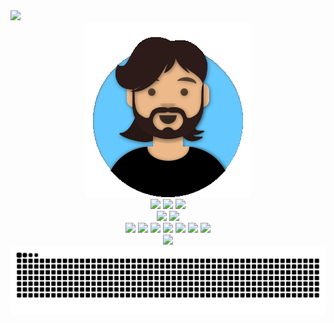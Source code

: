 <img src="https://readme-typing-svg.herokuapp.com/?font=Quicksand&size=72&center=true&vCenter=true&width=1024&height=72&duration=6000&lines=Raul+Dipeas">

<div align="center">
  <a href=https://rauldipeas.com.br><img src="avatar.gif"></a>
  </br>
  <a href="https://dev.to/rauldipeas"><img src="https://img.shields.io/badge/dev.to-0A0A0A?logo=devdotto&logoColor=fff&style=for-the-badge"></a>
  <a href="https://bandlab.com/rauldipeas"><img src="https://img.shields.io/badge/BandLab-F12C18?logo=bandlab&logoColor=fff&style=for-the-badge"></a>
  <a href="https://trakt.tv/users/rauldipeas"><img src="https://img.shields.io/badge/Trakt-ED1C24?logo=trakt&logoColor=fff&style=for-the-badge"></a>
  </br>
  <a href="https://phanpy.social/#/mastodon.social/a/1202480?media=1"><img src="https://img.shields.io/mastodon/follow/001202480?color=6263fd&domain=https%3A%2F%2Fmastodon.social&label=Mastodon&logo=mastodon&style=for-the-badge"></a>
  <a href="https://youtube.com/rauldipeas"><img src="https://img.shields.io/youtube/channel/subscribers/UCDujDO27n_ItUi_mPDXEZpQ?logoColor=red&=label=YouTuhe&logo=youtube&style=for-the-badge"></a>
  </br>
  <a href="https://respin-rdx.sourceforge.io"><img src="https://raw.githubusercontent.com/PapirusDevelopmentTeam/papirus-icon-theme/master/Papirus/64x64/apps/tux.svg"></a>
  <a href="https://rauldipeas.substack.com"><img src="https://raw.githubusercontent.com/PapirusDevelopmentTeam/papirus-icon-theme/master/Papirus/64x64/apps/fbreader.svg"></a>
  <a href="https://nosta.me/c314d80edb260bea0632d1a8dd04f3cd062312cbad1914ef160649f4953747b3"><img src="https://raw.githubusercontent.com/mbarulli/nostr-logo/main/SVG/nostr-icon-white-on-purple.svg" width="64px"></a>
  <a href="https://phanpy.social/#/mastodon.social/a/1202480?media=1"><img src="https://raw.githubusercontent.com/PapirusDevelopmentTeam/papirus-icon-theme/master/Papirus/64x64/apps/mstdn.svg"></a>
  <a href="https://rauldipeas.com.br/assets/images/deltachat-qrcode.png"><img src="https://raw.githubusercontent.com/PapirusDevelopmentTeam/papirus-icon-theme/master/Papirus/64x64/apps/deltachat.svg"></a>
  <a href="https://keybase.io/rauldipeas_wkb"><img src="https://raw.githubusercontent.com/PapirusDevelopmentTeam/papirus-icon-theme/master/Papirus/64x64/apps/keybase.svg"></a></li>
  <a href="https://youtube.com/rauldipeas"><img src="https://raw.githubusercontent.com/PapirusDevelopmentTeam/papirus-icon-theme/master/Papirus/64x64/apps/youtube.svg"></a>
  </br>
  <img src="https://github-readme-stats.vercel.app/api?username=rauldipeas&include_all_commits=true&show_icons=true&theme=transparent&hide_border=true&hide_title=true&locale=pt-br">
  </br>
  <picture>
    <source media="(prefers-color-scheme: dark)" srcset="https://github.com/rauldipeas/rauldipeas/blob/snake/snake-dark.svg">
    <source media="(prefers-color-scheme: light)" srcset="https://github.com/rauldipeas/rauldipeas/blob/snake/snake.svg">
    <img src="https://github.com/rauldipeas/rauldipeas/blob/snake/snake.svg">
  </picture>
</div>